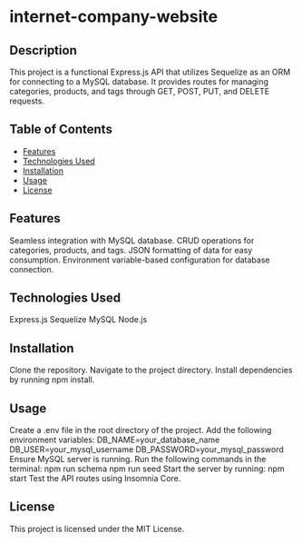 # internet-company-website

## Description
This project is a functional Express.js API that utilizes Sequelize as an ORM for connecting to a MySQL database. It provides routes for managing categories, products, and tags through GET, POST, PUT, and DELETE requests.


## Table of Contents

- [Features](#features)
- [Technologies Used](#technologiesUsed)
- [Installation](#installation)
- [Usage](#usage)
- [License](#license)

## Features
Seamless integration with MySQL database.
CRUD operations for categories, products, and tags.
JSON formatting of data for easy consumption.
Environment variable-based configuration for database connection.


## Technologies Used
Express.js
Sequelize
MySQL
Node.js


## Installation 
Clone the repository.
Navigate to the project directory.
Install dependencies by running npm install.


## Usage
Create a .env file in the root directory of the project.
Add the following environment variables:
DB_NAME=your_database_name
DB_USER=your_mysql_username
DB_PASSWORD=your_mysql_password
Ensure MySQL server is running.
Run the following commands in the terminal:
npm run schema
npm run seed
Start the server by running:
npm start
Test the API routes using Insomnia Core.


## License
This project is licensed under the MIT License.
